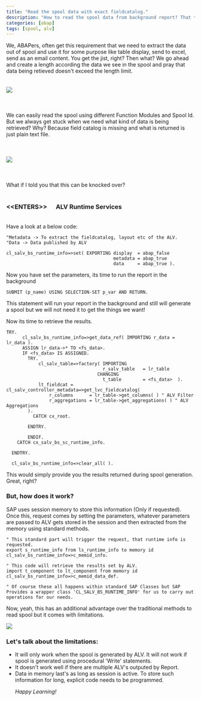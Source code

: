 ```yaml
---
title: "Read the spool data with exact fieldcatalog."
description: "How to read the spool data from background report? That too with exact fieldcatalog? Here's how! "
categories: [abap]
tags: [spool, alv]
---
```


<p>
We, ABAPers, often get this requirement that we need to extract the data out of spool and use it for some purpose like table display, send to excel, send as an email content. You get the jist, right? Then what? We go ahead and create a length according the data we see in the spool and pray that data being retieved doesn't exceed the length limit.
<br><br><br>
<img src="{{site.url}}{{site.baseurl}}/images/ABAP/20191220/meme2.JPG">
<br><br><br><br>
We can easily read the spool using different Function Modules and Spool Id. But we always get stuck when we need what kind of data is being retrieved? Why? Because field catalog is missing and what is returned is just plain text file.
<br><br><br><br>
<img src="{{site.url}}{{site.baseurl}}/images/ABAP/20191220/meme1.JPG">
<br><br><br><br>
What if I told you that this can be knocked over?<br><br>
<h3>&lt;&lt;ENTERS&gt;&gt; &nbsp;&nbsp;&nbsp;&nbsp; <b> ALV Runtime Services </b></h3>
</p>
<br>
Have a look at a below code:

```abap
"Metadata -> To extract the fieldcatalog, layout etc of the ALV.
"Data -> Data published by ALV

cl_salv_bs_runtime_info=>set( EXPORTING display  = abap_false
                                        metadata = abap_true
                                        data     = abap_true ).
```

<p> Now you have set the parameters, its time to run the report in the background</p>

```abap
SUBMIT (p_name) USING SELECTION-SET p_var AND RETURN.
```

<p> This statement will run your report in the background and still will generate a spool but we will not need it to get the things we want!</p>

<p> Now its time to retrieve the results.</p>

```abap
TRY.
      cl_salv_bs_runtime_info=>get_data_ref( IMPORTING r_data = lr_data ).
      ASSIGN lr_data->* TO <fs_data>.
      IF <fs_data> IS ASSIGNED.
        TRY.
            cl_salv_table=>factory( IMPORTING
                                    r_salv_table   = lr_table
                                  CHANGING
                                    t_table        = <fs_data>  ).
            lt_fieldcat = cl_salv_controller_metadata=>get_lvc_fieldcatalog(
                r_columns      = lr_table->get_columns( ) " ALV Filter
                r_aggregations = lr_table->get_aggregations( ) " ALV Aggregations
        ).
          CATCH cx_root.

        ENDTRY.

        ENDIF.
    CATCH cx_salv_bs_sc_runtime_info.
      
  ENDTRY.

  cl_salv_bs_runtime_info=>clear_all( ).
```

This would simply provide you the results returned during spool generation. Great, right?

<h3> But, how does it work?</h3>
<p> SAP uses session memory to store this information (Only if requested). Once this, request comes by setting the parameters, whatever parameters are passed to ALV gets stored in the session and then extracted from the memory using standard methods.</p>

```abap
" This standard part will trigger the request, that runtime info is requested.
export s_runtime_info from ls_runtime_info to memory id cl_salv_bs_runtime_info=>c_memid_info.

" This code will retrieve the results set by ALV.
import t_component to lt_component from memory id cl_salv_bs_runtime_info=>c_memid_data_def.

" Of course these all happens within standard SAP Classes but SAP Provides a wrapper class 'CL_SALV_BS_RUNTIME_INFO' for us to carry out operations for our needs.
```

Now, yeah, this has an additional advantage over the traditional methods to read spool but it comes with limitations.

<img src="{{site.url}}{{site.baseurl}}/images/ABAP/20191220/distractedjpg.jpeg">

<h3> Let's talk about the limitations: </h3>
<ul>
<li> It will only work when the spool is generated by ALV. It will not work if spool is generated using procedural 'Write' statements.</li>
<li> It doesn't work well if there are multiple ALV's outputed by Report.</li>
<li> Data in memory last's as long as session is active. To store such information for long, explicit code needs to be programmed.</li>


<i>Happy Learning!</i>
</ul>
